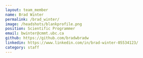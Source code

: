 ```yaml
---
layout: team_member
name: Brad Winter
permalink: /brad_winter/
image: /headshots/blankprofile.png
position: Scientific Programmer
email: bwinter@cmmt.ubc.ca
github: https://github.com/bradwbradw
linkedin: https://www.linkedin.com/in/brad-winter-05534123/
category: staff
---
```

